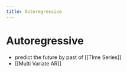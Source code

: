 ```yaml
---
title: Autoregressive
---
```


# Autoregressive
- predict the future by past of [[TIme Series]]
- [[Multi Variate AR]]






















